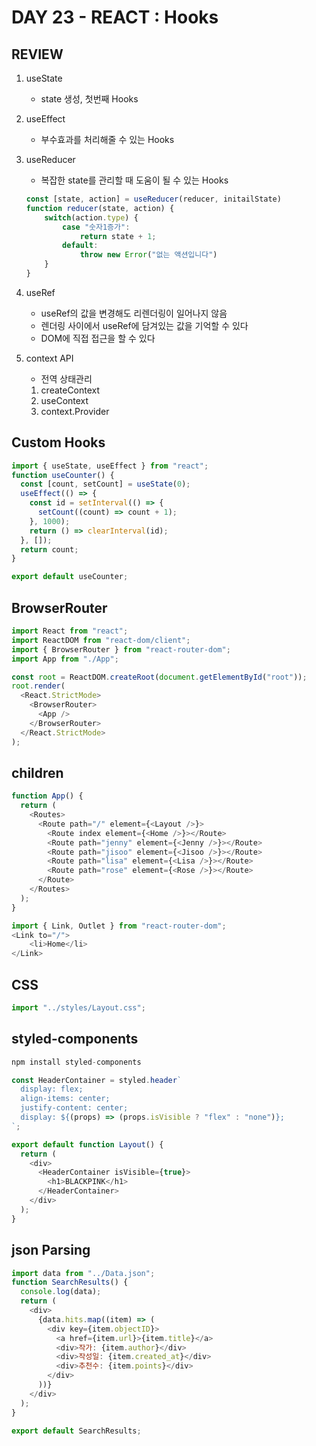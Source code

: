# DAY 23 - REACT : Hooks

## REVIEW

1. useState

   - state 생성, 첫번째 Hooks

2. useEffect

   - 부수효과를 처리해줄 수 있는 Hooks

3. useReducer

   - 복잡한 state를 관리할 때 도움이 될 수 있는 Hooks

   ```javascript
   const [state, action] = useReducer(reducer, initailState)
   function reducer(state, action) {
       switch(action.type) {
           case "숫자1증가":
               return state + 1;
           default:
               throw new Error("없는 액션입니다")
       }
   }
   ```

4. useRef

   - useRef의 값을 변경해도 리렌더링이 일어나지 않음
   - 렌더링 사이에서 useRef에 담겨있는 값을 기억할 수 있다
   - DOM에 직접 접근을 할 수 있다

5. context API

   - 전역 상태관리
   
   1. createContext
   2. useContext
   3. context.Provider



## Custom Hooks

```javascript
import { useState, useEffect } from "react";
function useCounter() {
  const [count, setCount] = useState(0);
  useEffect(() => {
    const id = setInterval(() => {
      setCount((count) => count + 1);
    }, 1000);
    return () => clearInterval(id);
  }, []);
  return count;
}

export default useCounter;
```



## BrowserRouter

```javascript
import React from "react";
import ReactDOM from "react-dom/client";
import { BrowserRouter } from "react-router-dom";
import App from "./App";

const root = ReactDOM.createRoot(document.getElementById("root"));
root.render(
  <React.StrictMode>
    <BrowserRouter>
      <App />
    </BrowserRouter>
  </React.StrictMode>
);
```



## children

```javascript
function App() {
  return (
    <Routes>
      <Route path="/" element={<Layout />}>
        <Route index element={<Home />}></Route>
        <Route path="jenny" element={<Jenny />}></Route>
        <Route path="jisoo" element={<Jisoo />}></Route>
        <Route path="lisa" element={<Lisa />}></Route>
        <Route path="rose" element={<Rose />}></Route>
      </Route>
    </Routes>
  );
}
```

```javascript
import { Link, Outlet } from "react-router-dom";
<Link to="/">
    <li>Home</li>
</Link>
```



## CSS

```javascript
import "../styles/Layout.css";
```



## styled-components

```javascript
npm install styled-components
```

```javascript
const HeaderContainer = styled.header`
  display: flex;
  align-items: center;
  justify-content: center;
  display: ${(props) => (props.isVisible ? "flex" : "none")};
`;

export default function Layout() {
  return (
    <div>
      <HeaderContainer isVisible={true}>
        <h1>BLACKPINK</h1>
      </HeaderContainer>
	</div>
  );
}
```



## json Parsing

```javascript
import data from "../Data.json";
function SearchResults() {
  console.log(data);
  return (
    <div>
      {data.hits.map((item) => (
        <div key={item.objectID}>
          <a href={item.url}>{item.title}</a>
          <div>작가: {item.author}</div>
          <div>작성일: {item.created_at}</div>
          <div>추천수: {item.points}</div>
        </div>
      ))}
    </div>
  );
}

export default SearchResults;
```


